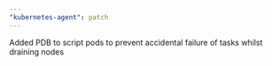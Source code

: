 ```yaml
---
"kubernetes-agent": patch
---
```


Added PDB to script pods to prevent accidental failure of tasks whilst draining nodes
